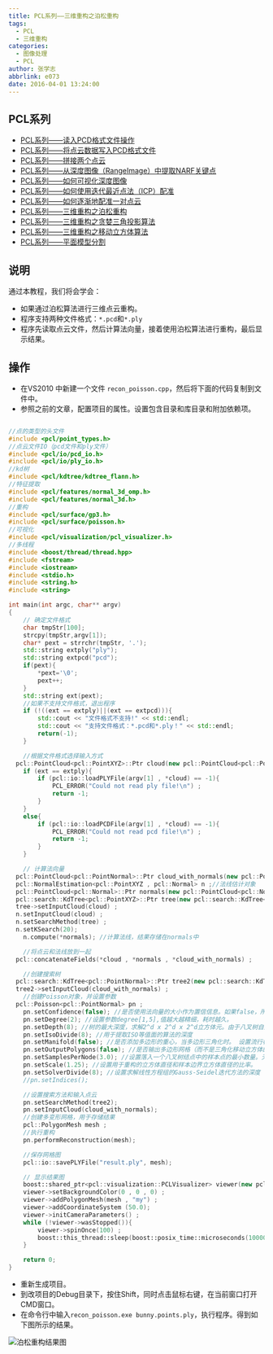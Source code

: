 ```yaml
---
title: PCL系列——三维重构之泊松重构
tags:
  - PCL
  - 三维重构
categories:
  - 图像处理
  - PCL
author: 张学志
abbrlink: e073
date: 2016-04-01 13:24:00
---
```





## PCL系列
* [PCL系列——读入PCD格式文件操作](http://zhangxuezhi.com/2016/03/30/PCL%E7%B3%BB%E5%88%97%E2%80%94%E2%80%94%E8%AF%BB%E5%85%A5PCD%E6%A0%BC%E5%BC%8F%E6%96%87%E4%BB%B6/)
* [PCL系列——将点云数据写入PCD格式文件](http://zhangxuezhi.com/2016/03/30/PCL%E7%B3%BB%E5%88%97%E2%80%94%E2%80%94%E5%B0%86%E7%82%B9%E4%BA%91%E6%95%B0%E6%8D%AE%E5%86%99%E5%85%A5PCD%E6%A0%BC%E5%BC%8F%E6%96%87%E4%BB%B6/)
* [PCL系列——拼接两个点云](http://zhangxuezhi.com/2016/04/20/PCL%E7%B3%BB%E5%88%97%E2%80%94%E2%80%94%E6%8B%BC%E6%8E%A5%E4%B8%A4%E4%B8%AA%E7%82%B9%E4%BA%91/)
* [PCL系列——从深度图像（RangeImage）中提取NARF关键点](http://zhangxuezhi.com/2016/03/30/PCL%E7%B3%BB%E5%88%97%E2%80%94%E2%80%94%E4%BB%8E%E6%B7%B1%E5%BA%A6%E5%9B%BE%E5%83%8F%EF%BC%88RangeImage%EF%BC%89%E4%B8%AD%E6%8F%90%E5%8F%96NARF%E5%85%B3%E9%94%AE%E7%82%B9/)
* [PCL系列——如何可视化深度图像](http://zhangxuezhi.com/2016/03/30/PCL%E7%B3%BB%E5%88%97%E2%80%94%E2%80%94%E5%A6%82%E4%BD%95%E5%8F%AF%E8%A7%86%E5%8C%96%E6%B7%B1%E5%BA%A6%E5%9B%BE%E5%83%8F/)
* [PCL系列——如何使用迭代最近点法（ICP）配准](http://zhangxuezhi.com/2016/03/31/PCL%E7%B3%BB%E5%88%97%E2%80%94%E2%80%94%E5%A6%82%E4%BD%95%E4%BD%BF%E7%94%A8%E8%BF%AD%E4%BB%A3%E6%9C%80%E8%BF%91%E7%82%B9%E6%B3%95%EF%BC%88ICP%EF%BC%89%E9%85%8D%E5%87%86/)
* [PCL系列——如何逐渐地配准一对点云](http://zhangxuezhi.com/2016/04/01/PCL%E7%B3%BB%E5%88%97%E2%80%94%E2%80%94%E5%A6%82%E4%BD%95%E9%80%90%E6%B8%90%E5%9C%B0%E9%85%8D%E5%87%86%E4%B8%80%E5%AF%B9%E7%82%B9%E4%BA%91/)
* [PCL系列——三维重构之泊松重构](http://zhangxuezhi.com/2016/04/01/PCL%E7%B3%BB%E5%88%97%E2%80%94%E2%80%94%E4%B8%89%E7%BB%B4%E9%87%8D%E6%9E%84%E4%B9%8B%E6%B3%8A%E6%9D%BE%E9%87%8D%E6%9E%84/)
* [PCL系列——三维重构之贪婪三角投影算法](http://zhangxuezhi.com/2016/04/01/PCL%E7%B3%BB%E5%88%97%E2%80%94%E2%80%94%E4%B8%89%E7%BB%B4%E9%87%8D%E6%9E%84%E4%B9%8B%E8%B4%AA%E5%A9%AA%E4%B8%89%E8%A7%92%E6%8A%95%E5%BD%B1%E7%AE%97%E6%B3%95/)
* [PCL系列——三维重构之移动立方体算法](http://zhangxuezhi.com/2016/04/01/PCL%E7%B3%BB%E5%88%97%E2%80%94%E2%80%94%E4%B8%89%E7%BB%B4%E9%87%8D%E6%9E%84%E4%B9%8B%E7%A7%BB%E5%8A%A8%E7%AB%8B%E6%96%B9%E4%BD%93%E7%AE%97%E6%B3%95/)
* [PCL系列——平面模型分割](http://zhangxuezhi.com/2016/04/20/PCL%E7%B3%BB%E5%88%97%E2%80%94%E2%80%94%E5%B9%B3%E9%9D%A2%E6%A8%A1%E5%9E%8B%E5%88%86%E5%89%B2/)


## 说明
通过本教程，我们将会学会：
* 如果通过泊松算法进行三维点云重构。
* 程序支持两种文件格式：`*.pcd`和`*.ply`
* 程序先读取点云文件，然后计算法向量，接着使用泊松算法进行重构，最后显示结果。

<!-- more -->


## 操作

* 在VS2010 中新建一个文件 `recon_poisson.cpp`，然后将下面的代码复制到文件中。
* 参照之前的文章，配置项目的属性。设置包含目录和库目录和附加依赖项。

``` cpp

//点的类型的头文件
#include <pcl/point_types.h>
//点云文件IO（pcd文件和ply文件）
#include <pcl/io/pcd_io.h>
#include <pcl/io/ply_io.h>
//kd树
#include <pcl/kdtree/kdtree_flann.h>
//特征提取
#include <pcl/features/normal_3d_omp.h>
#include <pcl/features/normal_3d.h>
//重构
#include <pcl/surface/gp3.h>
#include <pcl/surface/poisson.h>
//可视化
#include <pcl/visualization/pcl_visualizer.h>
//多线程
#include <boost/thread/thread.hpp>
#include <fstream>
#include <iostream>
#include <stdio.h>
#include <string.h>
#include <string>

int main(int argc, char** argv)
{
	// 确定文件格式
	char tmpStr[100];
	strcpy(tmpStr,argv[1]);
	char* pext = strrchr(tmpStr, '.');
	std::string extply("ply");
	std::string extpcd("pcd");
	if(pext){
		*pext='\0';
		pext++;
	}
	std::string ext(pext);
	//如果不支持文件格式，退出程序
	if (!((ext == extply)||(ext == extpcd))){
		std::cout << "文件格式不支持!" << std::endl;
		std::cout << "支持文件格式：*.pcd和*.ply！" << std::endl;
		return(-1);
	}

	//根据文件格式选择输入方式
  pcl::PointCloud<pcl::PointXYZ>::Ptr cloud(new pcl::PointCloud<pcl::PointXYZ>) ; //创建点云对象指针，用于存储输入
	if (ext == extply){
		if (pcl::io::loadPLYFile(argv[1] , *cloud) == -1){
			PCL_ERROR("Could not read ply file!\n") ;
			return -1;
		}
	}
	else{
		if (pcl::io::loadPCDFile(argv[1] , *cloud) == -1){
			PCL_ERROR("Could not read pcd file!\n") ;
			return -1;
		}
	}

	// 计算法向量
  pcl::PointCloud<pcl::PointNormal>::Ptr cloud_with_normals(new pcl::PointCloud<pcl::PointNormal>); //法向量点云对象指针
  pcl::NormalEstimation<pcl::PointXYZ , pcl::Normal> n ;//法线估计对象
  pcl::PointCloud<pcl::Normal>::Ptr normals(new pcl::PointCloud<pcl::Normal>) ;//存储估计的法线的指针
  pcl::search::KdTree<pcl::PointXYZ>::Ptr tree(new pcl::search::KdTree<pcl::PointXYZ>) ;
  tree->setInputCloud(cloud) ;
  n.setInputCloud(cloud) ;
  n.setSearchMethod(tree) ;
  n.setKSearch(20);
	n.compute(*normals); //计算法线，结果存储在normals中

	//将点云和法线放到一起
  pcl::concatenateFields(*cloud , *normals , *cloud_with_normals) ;

	//创建搜索树
  pcl::search::KdTree<pcl::PointNormal>::Ptr tree2(new pcl::search::KdTree<pcl::PointNormal>) ;
  tree2->setInputCloud(cloud_with_normals) ;
	//创建Poisson对象，并设置参数
  pcl::Poisson<pcl::PointNormal> pn ;
	pn.setConfidence(false); //是否使用法向量的大小作为置信信息。如果false，所有法向量均归一化。
	pn.setDegree(2); //设置参数degree[1,5],值越大越精细，耗时越久。
	pn.setDepth(8); //树的最大深度，求解2^d x 2^d x 2^d立方体元。由于八叉树自适应采样密度，指定值仅为最大深度。
	pn.setIsoDivide(8); //用于提取ISO等值面的算法的深度
	pn.setManifold(false); //是否添加多边形的重心，当多边形三角化时。 设置流行标志，如果设置为true，则对多边形进行细分三角话时添加重心，设置false则不添加
	pn.setOutputPolygons(false); //是否输出多边形网格（而不是三角化移动立方体的结果）
	pn.setSamplesPerNode(3.0); //设置落入一个八叉树结点中的样本点的最小数量。无噪声，[1.0-5.0],有噪声[15.-20.]平滑
	pn.setScale(1.25); //设置用于重构的立方体直径和样本边界立方体直径的比率。
	pn.setSolverDivide(8); //设置求解线性方程组的Gauss-Seidel迭代方法的深度
	//pn.setIndices();

	//设置搜索方法和输入点云
	pn.setSearchMethod(tree2);
	pn.setInputCloud(cloud_with_normals);
	//创建多变形网格，用于存储结果
	pcl::PolygonMesh mesh ;
	//执行重构
	pn.performReconstruction(mesh);

	//保存网格图
	pcl::io::savePLYFile("result.ply", mesh);

	// 显示结果图
	boost::shared_ptr<pcl::visualization::PCLVisualizer> viewer(new pcl::visualization::PCLVisualizer("3D viewer")) ;
	viewer->setBackgroundColor(0 , 0 , 0) ;
	viewer->addPolygonMesh(mesh , "my") ;
	viewer->addCoordinateSystem (50.0);
	viewer->initCameraParameters() ;
	while (!viewer->wasStopped()){
		viewer->spinOnce(100) ;
		boost::this_thread::sleep(boost::posix_time::microseconds(100000)) ;
	}

	return 0;
}

```

* 重新生成项目。
* 到改项目的Debug目录下，按住Shift，同时点击鼠标右键，在当前窗口打开CMD窗口。
* 在命令行中输入`recon_poisson.exe bunny.points.ply`，执行程序。得到如下图所示的结果。

![泊松重构结果图](http://img.blog.csdn.net/20160401093428810)
